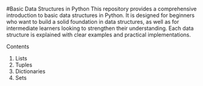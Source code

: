 #Basic Data Structures in Python
This repository provides a comprehensive introduction to basic data structures in Python. It is designed for beginners who want to build a solid foundation in data structures, as well as for intermediate learners looking to strengthen their understanding. Each data structure is explained with clear examples and practical implementations.

Contents
1. Lists
2. Tuples
3. Dictionaries
4. Sets
